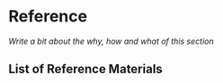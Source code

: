 # Reference

_Write a bit about the why, how and what of this section_

## List of Reference Materials

